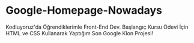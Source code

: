 # Google-Homepage-Nowadays
Kodluyoruz'da Öğrendiklerimle Front-End Dev. Başlangıç Kursu Ödevi İçin HTML ve CSS Kullanarak Yaptığım Son Google Klon Projesi!
